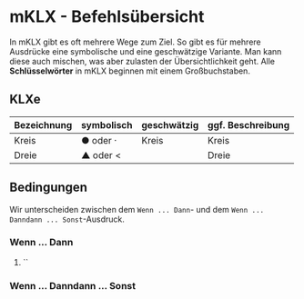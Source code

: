 # mKLX - Befehlsübersicht

In mKLX gibt es oft mehrere Wege zum Ziel. So gibt es für mehrere Ausdrücke eine symbolische und eine geschwätzige Variante. Man kann diese auch mischen, was aber zulasten der Übersichtlichkeit geht. Alle **Schlüsselwörter** in mKLX beginnen mit einem Großbuchstaben. 

## KLXe

Bezeichnung | symbolisch | geschwätzig | ggf. Beschreibung
----- | ----- | ----- | ----- 
Kreis | ● oder · | Kreis | Kreis
Dreie | ▲ oder <| | Dreie | Dreieck


## Bedingungen 

Wir unterscheiden zwischen dem `Wenn ... Dann`- und dem `Wenn ... Danndann ... Sonst`-Ausdruck.

### Wenn ... Dann

1. `` 

### Wenn ... Danndann ... Sonst

